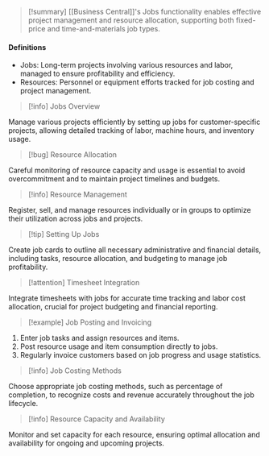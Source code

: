 >[!summary]
>[[Business Central]]'s Jobs functionality enables effective project management and resource allocation, supporting both fixed-price and time-and-materials job types.

#### Definitions
- Jobs: Long-term projects involving various resources and labor, managed to ensure profitability and efficiency.
- Resources: Personnel or equipment efforts tracked for job costing and project management.

>[!info] Jobs Overview

Manage various projects efficiently by setting up jobs for customer-specific projects, allowing detailed tracking of labor, machine hours, and inventory usage.

>[!bug] Resource Allocation

Careful monitoring of resource capacity and usage is essential to avoid overcommitment and to maintain project timelines and budgets.

>[!info] Resource Management

Register, sell, and manage resources individually or in groups to optimize their utilization across jobs and projects.

>[!tip] Setting Up Jobs

Create job cards to outline all necessary administrative and financial details, including tasks, resource allocation, and budgeting to manage job profitability.

>[!attention] Timesheet Integration

Integrate timesheets with jobs for accurate time tracking and labor cost allocation, crucial for project budgeting and financial reporting.

>[!example] Job Posting and Invoicing

1. Enter job tasks and assign resources and items.
2. Post resource usage and item consumption directly to jobs.
3. Regularly invoice customers based on job progress and usage statistics.

>[!info] Job Costing Methods

Choose appropriate job costing methods, such as percentage of completion, to recognize costs and revenue accurately throughout the job lifecycle.

>[!info] Resource Capacity and Availability

Monitor and set capacity for each resource, ensuring optimal allocation and availability for ongoing and upcoming projects.